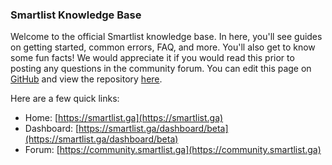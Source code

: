### Smartlist Knowledge Base
Welcome to the official Smartlist knowledge base. In here, you'll see guides on getting started, common errors, FAQ, and more. You'll also get to know some fun facts! We would appreciate it if you would read this prior to posting any questions in the community forum. You can edit this page on [GitHub](https://github.com/Smartlist-app/docs/edit/main/docs/README.md) and view the repository [here](https://github.com/Smartlist-app).

Here are a few quick links: 

* Home: [https://smartlist.ga](https://smartlist.ga)
* Dashboard: [https://smartlist.ga/dashboard/beta](https://smartlist.ga/dashboard/beta)
* Forum: [https://community.smartlist.ga](https://community.smartlist.ga)
